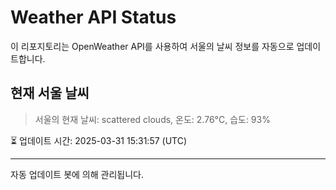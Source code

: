 
# Weather API Status

이 리포지토리는 OpenWeather API를 사용하여 서울의 날씨 정보를 자동으로 업데이트합니다.

## 현재 서울 날씨
> 서울의 현재 날씨: scattered clouds, 온도: 2.76°C, 습도: 93%

⏳ 업데이트 시간: 2025-03-31 15:31:57 (UTC)

---
자동 업데이트 봇에 의해 관리됩니다.
